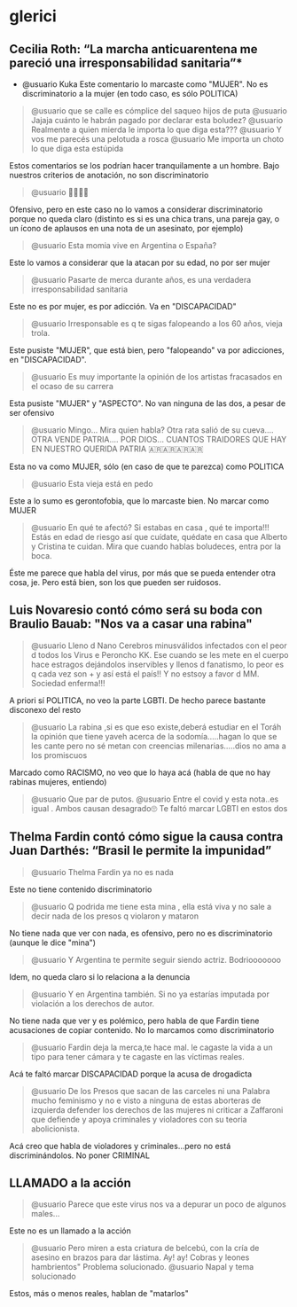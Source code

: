 # glerici



## Cecilia Roth: “La marcha anticuarentena me pareció una irresponsabilidad sanitaria”*

-  @usuario Kuka
Este comentario lo marcaste como "MUJER". No es discriminatorio a la mujer (en todo caso, es sólo POLITICA)

>  @usuario que se calle es cómplice del saqueo hijos de puta
>  @usuario Jajaja cuánto le habrán pagado por declarar esta boludez?
>  @usuario Realmente a quien mierda le importa lo que diga esta???
>  @usuario Y vos me parecés una pelotuda a rosca
>  @usuario Me importa un choto lo que diga esta estúpida

Estos comentarios se los podrían hacer tranquilamente a un hombre. Bajo nuestros criterios de anotación, no son discriminatorio

>  @usuario 🤮🤮🤮🤮

 Ofensivo, pero en este caso no lo vamos a considerar discriminatorio porque no queda claro (distinto es si es una chica trans, una pareja gay, o un ícono de aplausos en una nota de un asesinato, por ejemplo)

>  @usuario Esta momia vive en Argentina o España?

Este lo vamos a considerar que la atacan por su edad, no por ser mujer

> @usuario Pasarte de merca durante años, es una verdadera irresponsabilidad sanitaria

Este no es por mujer, es por adicción. Va en "DISCAPACIDAD"

> @usuario Irresponsable es q te sigas falopeando a los 60 años, vieja trola.

Este pusiste "MUJER", que está bien, pero "falopeando" va por adicciones, en "DISCAPACIDAD".

>  @usuario Es muy importante la opinión de los artistas fracasados en el ocaso de su carrera

Esta pusiste "MUJER" y "ASPECTO". No van ninguna de las dos, a pesar de ser ofensivo

> @usuario Mingo... Mira quien habla? Otra rata salió de su cueva.... OTRA VENDE PATRIA.... POR DIOS... CUANTOS TRAIDORES QUE HAY EN NUESTRO QUERIDA PATRIA 🇦🇷🇦🇷🇦🇷🇦🇷

Esta no va como MUJER, sólo (en caso de que te parezca) como POLITICA

> @usuario Esta vieja está en pedo

Este a lo sumo es gerontofobia, que lo marcaste bien. No marcar como MUJER

> @usuario En qué te afectó? Si estabas en casa , qué te importa!!! Estás en edad de riesgo así que cuídate, quédate en casa que Alberto y Cristina te cuidan. Mira que cuando hablas boludeces, entra por la boca.

Éste me parece que habla del virus, por más que se pueda entender otra cosa, je. Pero está bien, son los que pueden ser ruidosos.


## Luis Novaresio contó cómo será su boda con Braulio Bauab: "Nos va a casar una rabina"

> @usuario Lleno d Nano Cerebros minusválidos infectados con el peor d todos los Virus e Peroncho KK. Ese cuando se les mete en el cuerpo hace estragos dejándolos inservibles y llenos d fanatismo, lo peor es q cada vez son + y así está el país!! Y no estsoy a favor d MM. Sociedad enferma!!!

A priori sí POLITICA, no veo la parte LGBTI. De hecho parece bastante disconexo del resto


>  @usuario La rabina ,si es que eso existe,deberá estudiar en el Toráh la opinión que tiene yaveh acerca de la sodomía.....hagan lo que se les cante pero no sé metan con creencias milenarias.....dios no ama a los promiscuos

Marcado como RACISMO, no veo que lo haya acá (habla de que no hay rabinas mujeres, entiendo)

>  @usuario Que par de putos.
> @usuario Entre el covid y esta nota..es igual . Ambos  causan desagrado🙄
Te faltó marcar LGBTI en estos dos


## Thelma Fardin contó cómo sigue la causa contra Juan Darthés: “Brasil le permite la impunidad”


> @usuario Thelma Fardin ya no es nada

Este no tiene contenido discriminatorio

> @usuario Q podrida me tiene esta mina , ella está viva y no sale a decir nada de los presos q violaron y mataron

No tiene nada que ver con nada, es ofensivo, pero no es discriminatorio (aunque le dice "mina")

> @usuario Y Argentina te permite seguir siendo actriz. Bodriooooooo

Idem, no queda claro si lo relaciona a la denuncia

> @usuario Y en Argentina también. Si no ya estarías imputada por violación a los derechos de autor.

No tiene nada que ver y es polémico, pero habla de que Fardin tiene acusaciones de copiar contenido. No lo marcamos como discriminatorio

>  @usuario Fardin deja la merca,te hace mal.
> le cagaste la vida a un tipo para tener cámara y te cagaste en las víctimas reales.

Acá te faltó marcar DISCAPACIDAD porque la acusa de drogadicta

>  @usuario De los Presos que sacan de las carceles ni una Palabra mucho feminismo y no e visto a ninguna de estas aborteras de izquierda defender los derechos de las mujeres ni criticar a Zaffaroni que defiende y apoya criminales y violadores con su teoria abolicionista.

Acá creo que habla de violadores y criminales...pero no está discriminándolos. No poner CRIMINAL


## LLAMADO a la acción


> @usuario Parece que este virus nos va a depurar un poco de algunos males...

 Este no es un llamado a la acción


>  @usuario Pero miren a esta criatura de belcebú, con la cría de asesino en brazos para dar lástima. Ay! ay! Cobras y leones hambrientos" Problema solucionado.
>  @usuario Napal y tema solucionado

Estos, más o menos reales, hablan de "matarlos"